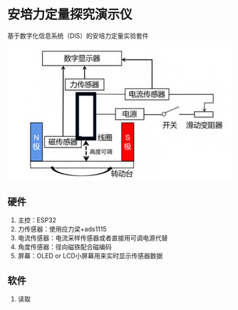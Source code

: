 # 安培力定量探究演示仪

基于数字化信息系统（DIS）的安培力定量实验套件

![实验原理](0.docs\img\原理.png)

## 硬件

1. 主控：ESP32
2. 力传感器：使用应力梁+ads1115
3. 电流传感器：电流采样传感器或者直接用可调电源代替
4. 角度传感器：径向磁铁配合磁编码
5. 屏幕：OLED or LCD小屏幕用来实时显示传感器数据

## 软件

1. 读取